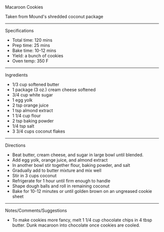 Macaroon Cookies

Taken from
Mound's shredded coconut package

---
Specifications
- Total time: 120 mins
- Prep time: 25 mins
- Bake time: 10-12 mins
- Yield: a bunch of cookies
- Oven temp: 350 F

---
Ingredients
- 1/3 cup softened butter
- 1 package (3 oz.) cream cheese softened
- 3/4 cup white sugar
- 1 egg yolk
- 2 tsp orange juice
- 1 tsp almond extract
- 1 1/4 cup flour
- 2 tsp baking powder
- 1/4 tsp salt
- 3 3/4 cups coconut flakes

---
Directions
- Beat butter, cream cheese, and sugar in large bowl until blended.
- Add egg yolk, orange juice, and almond extract
- In another bowl stir together flour, baking powder, and salt
- Gradually add to butter mixture and mix well
- Stir in 3 cups coconut
- Refrigerate for 1 hour until firm enough to handle
- Shape dough balls and roll in remaining coconut
- Bake for 10-12 minutes or until golden brown on an ungreased cookie sheet

---
Notes/Comments/Suggestions
- To make cookies more fancy, melt 1 1/4 cup chocolate chips in 4 tbsp butter. Dunk macaroon into chocolate once cookies are cooled.